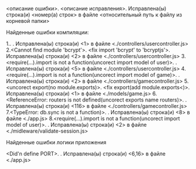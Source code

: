 <описание ошибки>. <описание исправления>. Исправлена(ы) строка(и) <номер(а) строк> в файле <относительный путь к файлу из корневой папки>


Найденные ошибки компиляции:

1.<Router is not defined>. <add import of express>. Исправлена(ы) строка(и) <1> в файле <./controllers/usercontroller.js>
2.<Cannot find module 'bcrypt'>. <fix import 'bcrypt' to 'bcryptjs'>. Исправлена(ы) строка(и) <2> в файле <./controllers/usercontroller.js>
3.<require(...).import is not a function(uncorect import model of user)>. <fix import model of user>. Исправлена(ы) строка(и) <5> в файле <./controllers/usercontroller.js>
4.<require(...).import is not a function(uncorect import model of game)>. <fix import model of game>. Исправлена(ы) строка(и) <2> в файле <./controllers/gamecontroller.js>
5.<uncorect export(no module.exports)>. <fix export(add module.exports<)>. Исправлена(ы) строка(и) <1> в файле <./models/game.js>
6.<ReferenceError: routers is not defined(uncorect exports name routers)>. <change routers to router>. Исправлена(ы) строка(и) <116> в файле <./controllers/gamecontroller.js>
7.<TypeError: db.sync is not a function)>. <remove this string>. Исправлена(ы) строка(и) <8> в файле <./app.js>
8.<require(...).import is not a function(uncorect import model of user)>. <fix import model of user>. Исправлена(ы) строка(и) <2> в файле <./midleware/validate-session.js>

Найденные ошибки логики приложения

<Did'n define PORT>. <define PORT>. Исправлена(ы) строка(и) <6,16> в файле <./app.js> 